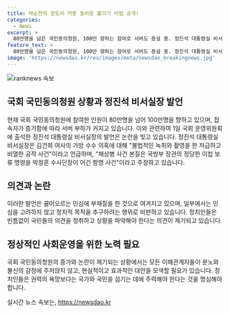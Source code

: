 ```yaml
---
title: 박순찬의 장도리 카툰 놀라운 불끄기 비법 공개!
categories:
  - News
excerpt: >
  80만명을 넘은 국민동의청원, 100만 향하는 참여로 서버도 증설 중. 정진석 대통령실 비서실장은 김건희 여사의 가방 수수 의혹에 불법적 공작 비판하며 민심에 부채질. 권력만 보는 정치인은 불행한 결과 초래한다.
feature_text: >
  80만명을 넘은 국민동의청원, 100만 향하는 참여로 서버도 증설 중. 정진석 대통령실 비서실장은 김건희 여사의 가방 수수 의혹에 불법적 공작 비판하며 민심에 부채질. 권력만 보는 정치인은 불행한 결과 초래한다.
image: 'https://newsdao.kr/res/images/meta/newsdao_breakingnews.jpg'
---
```


<p><img src="https://newsdao.kr/res/images/meta/newsdao_breakingnews.jpg" alt="ranknews 속보" /></p>

<h2 data-ke-size="size26">국회 국민동의청원 상황과 정진석 비서실장 발언</h2>

<p data-ke-size="size16">현재 국회 국민동의청원에 참여한 인원이 80만명을 넘어 100만명을 향하고 있으며, 접속자가 증가함에 따라 서버 부하가 커지고 있습니다. 이와 관련하여 1일 국회 운영위원회에 출석한 정진석 대통령실 비서실장의 발언은 논란을 빚고 있습니다. 정진석 대통령실 비서실장은 김건희 여사의 가방 수수 의혹에 대해 "불법적인 녹취와 촬영을 한 저급하고 비열한 공작 사건"이라고 언급하며, "채상병 사건 본질은 국방부 장관의 정당한 이첩 보류 명령을 박정훈 수사단장이 어긴 항명 사건"이라고 주장하고 있습니다.</p>

<h2 data-ke-size="size26">의견과 논란</h2>

<p data-ke-size="size16">이러한 발언은 끓어오르는 민심에 부채질을 한 것으로 여겨지고 있으며, 일부에서는 민심을 고려하지 않고 정치적 목적을 추구하려는 행위로 비판하고 있습니다. 정치인들은 빈틈없이 국민들의 의견을 청취하고 상황을 파악해야 한다는 의견이 제기되고 있습니다.</p>

<h2 data-ke-size="size26">정상적인 사회운영을 위한 노력 필요</h2>

<p data-ke-size="size16">국회 국민동의청원의 증가와 논란이 제기되는 상황에서는 모든 이해관계자들이 분노와 불신의 감정에 주저앉지 않고, 현실적이고 효과적인 대안을 모색할 필요가 있습니다. 정치인들은 권력의 욕망보다는 국가와 국민을 섬기는 데에 주력해야 한다는 것을 명심해야 합니다.</p>
실시간 뉴스 속보는, <a href="https://newsdao.kr" rel="dofollow">https://newsdao.kr</a>


